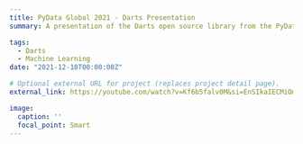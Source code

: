 ```yaml
---
title: PyData Global 2021 - Darts Presentation
summary: A presentation of the Darts open source library from the PyData Global 2021 conference by Francesco Lässig and Julien Herzen.

tags:
  - Darts
  - Machine Learning
date: "2021-12-10T00:00:00Z"

# Optional external URL for project (replaces project detail page).
external_link: https://youtube.com/watch?v=Kf6b5falv0M&si=EnSIkaIECMiOmarE

image:
  caption: ''
  focal_point: Smart
---
```

